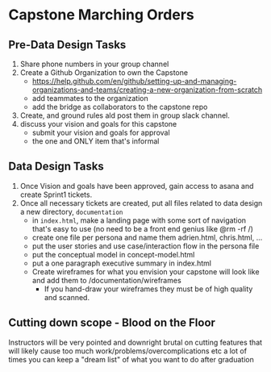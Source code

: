 # Capstone Marching Orders
## Pre-Data Design Tasks
1. Share phone numbers in your group channel
2. Create a Github Organization to own the Capstone
    - https://help.github.com/en/github/setting-up-and-managing-organizations-and-teams/creating-a-new-organization-from-scratch
    - add teammates to the organization
    - add the bridge as collaborators to the capstone repo
3. Create, and ground rules ald post them in group slack channel. 
4. discuss your vision and goals for this capstone
    - submit your vision and goals for approval
    - the one and ONLY item that's informal
## Data Design Tasks
1. Once Vision and goals have been approved, gain access to asana and create Sprint1 tickets.
2. Once all necessary tickets are created, put all files related to data design a new directory, `documentation`
    - in `index.html`, make a landing page with some sort of navigation that's easy to use (no need to be a front end genius like @rm -rf /)
    - create one file per persona and name them adrien.html, chris.html, ...
    - put the user stories and use case/interaction flow in the persona file
    - put the conceptual model in concept-model.html
    - put a one paragraph executive summary in index.html
    - Create wireframes for what you envision your capstone will look like and add them to /documentation/wireframes
        - If you hand-draw your wireframes they must be of high quality and scanned.

## Cutting down scope - Blood on the Floor
Instructors will be very pointed and downright brutal on cutting features that will likely cause too much work/problems/overcomplications etc
a lot of times you can keep a "dream list" of what you want to do after graduation
